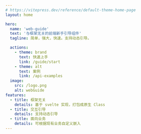 ```yaml
---
# https://vitepress.dev/reference/default-theme-home-page
layout: home

hero:
  name: 'web-guide'
  text: '与框架无关的前端新手引导组件'
  tagline: 简单，强大，快速。支持动态引导。

  actions:
    - theme: brand
      text: 快速上手
      link: /guide/start
    - theme: alt
      text: 案例
      link: /api-examples
  image:
    src: /logo.png
    alt: webGuide
features:
  - title: 框架无关
    details: 基于 svelte 实现，打包成原生 Class
  - title: 交互引导
    details: 支持动态引导
  - title: 面向业务
    details: 可根据现有业务自定义嵌入
---
```

